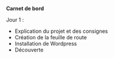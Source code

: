 **Carnet de bord**

Jour 1 : 

 - Explication du projet et des consignes
 - Création de la feuille de route
 - Installation de Wordpress
 - Découverte 

<!--stackedit_data:
eyJoaXN0b3J5IjpbLTYwMTAxNDQxMF19
-->